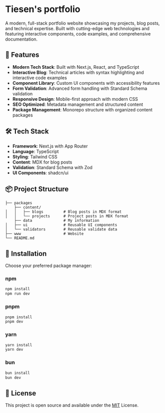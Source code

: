 # Tiesen's portfolio

A modern, full-stack portfolio website showcasing my projects, blog posts, and technical expertise. Built with cutting-edge web technologies and featuring interactive components, code examples, and comprehensive documentation.

## 🚀 Features

- **Modern Tech Stack**: Built with Next.js, React, and TypeScript
- **Interactive Blog**: Technical articles with syntax highlighting and interactive code examples
- **Component Library**: Custom UI components with accessibility features
- **Form Validation**: Advanced form handling with Standard Schema validation
- **Responsive Design**: Mobile-first approach with modern CSS
- **SEO Optimized**: Metadata management and structured content
- **Package Management**: Monorepo structure with organized content packages

## 🛠️ Tech Stack

- **Framework**: Next.js with App Router
- **Language**: TypeScript
- **Styling**: Tailwind CSS
- **Content**: MDX for blog posts
- **Validation**: Standard Schema with Zod
- **UI Components**: shadcn/ui

## 📦 Project Structure

```
├── packages
    ├── content/
│   │   ├── blogs         # Blog posts in MDX format
│   │   └── projects      # Project posts in MDX format
    ├── data              # My information
│   ├── ui                # Reusable UI components
│   └── validators        # Reusable validate data
├── www                   # Website
└── README.md
```

## 🔧 Installation

Choose your preferred package manager:

### npm

```bash
npm install
npm run dev
```

### pnpm

```bash
pnpm install
pnpm dev
```

### yarn

```bash
yarn install
yarn dev
```

### bun

```bash
bun install
bun dev
```

## 📄 License

This project is open source and available under the [MIT](./LICENSE) License.
